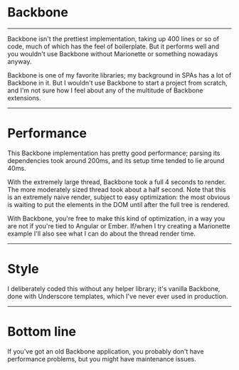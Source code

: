 # Backbone

---

Backbone isn't the prettiest implementation, taking up 400 lines or so of code, much of which has the feel of boilerplate.  But it performs well and you wouldn't use Backbone without Marionette or something nowadays anyway.  

Backbone is one of my favorite libraries; my background in SPAs has a lot of Backbone in it.  But I wouldn't use Backbone to start a project from scratch, and I'm not sure how I feel about any of the multitude of Backbone extensions.  

---

# Performance

This Backbone implementation has pretty good performance; parsing its dependencies took around 200ms, and its setup time tended to lie around 40ms.  

With the extremely large thread, Backbone took a full 4 seconds to render.  The more moderately sized thread took about a half second.  Note that this is an extremely naive render, subject to easy optimization: the most obvious is waiting to put the elements in the DOM until after the full tree is rendered.  

With Backbone, you're free to make this kind of optimization, in a way you are not if you're tied to Angular or Ember.  If/when I try creating a Marionette example I'll also see what I can do about the thread render time.  

---

# Style

I deliberately coded this without any helper library; it's vanilla Backbone, done with Underscore templates, which I've never ever used in production.  

---

# Bottom line

If you've got an old Backbone application, you probably don't have performance problems, but you might have maintenance issues.  